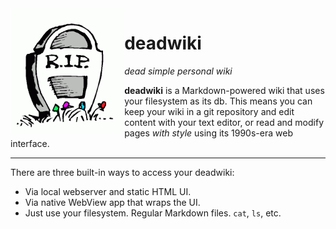 <img src="./web/rip.gif" alt="R.I.P." height="200" align="left">

# deadwiki

_dead simple personal wiki_

**deadwiki** is a Markdown-powered wiki that uses your filesystem as
its db. This means you can keep your wiki in a git repository and edit
content with your text editor, or read and modify pages _with style_
using its 1990s-era web interface.

---

There are three built-in ways to access your deadwiki:

- Via local webserver and static HTML UI.
- Via native WebView app that wraps the UI.
- Just use your filesystem. Regular Markdown files. `cat`, `ls`, etc.
